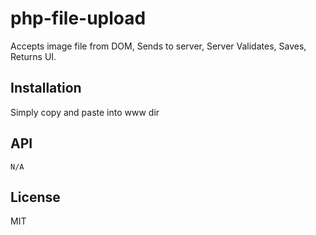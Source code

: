 # php-file-upload

  Accepts image file from DOM, Sends to server, Server Validates, Saves, Returns UI.

## Installation

  Simply copy and paste into www dir

## API

	N/A

## License

  MIT
